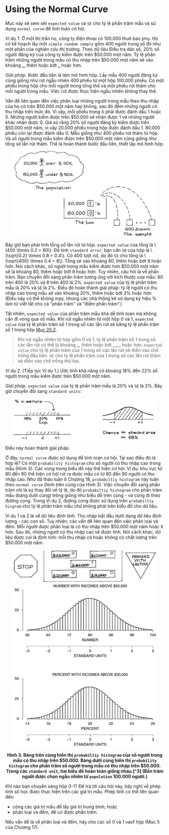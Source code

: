 # Using the Normal Curve

Mục này sẽ xem xét `expected value` và `SE` cho tỷ lệ phần trăm mẫu và sử dụng `normal curve` để tính toán cơ hội.

_Ví dụ 1._ Ở một thị trấn nọ, công ty điện thoại có 100.000 thuê bao phụ. Họ có kế hoạch lấy một `simple random sample` gồm 400 người trong số đó như một phần của nghiên cứu thị trường. Theo dữ liệu Điều tra dân số, 20% số người đăng ký của công ty kiếm được trên $50.000 một năm. Tỷ lệ phần trăm những người trong mẫu có thu nhập trên $50.000 một năm sẽ vào khoảng **\_**, thêm hoặc bớt **\_** hoặc hơn.

_Giải pháp._ Bước đầu tiên là làm mô hình hộp. Lấy mẫu 400 người đăng ký cũng giống như rút ngẫu nhiên 400 phiếu từ một hộp 100.000 phiếu. Có một phiếu trong hộp cho mỗi người trong tổng thể và một phiếu rút thăm cho mỗi người trong mẫu. Việc rút được thực hiện ngẫu nhiên không thay thế.

Vấn đề liên quan đến việc phân loại những người trong mẫu theo thu nhập của họ có trên $50.000 một năm hay không, sau đó đếm những người có thu nhập trên mức đó. Vì vậy, mỗi phiếu trong ô phải được đánh dấu 1 hoặc 0. Những người kiếm được trên $50.000 sẽ nhận được 1 và những người khác nhận được 0. Giả sử rằng 20% số người đăng ký kiếm được trên $50.000 một năm, vì vậy 20.000 phiếu trong hộp được đánh dấu 1. 80.000 phiếu còn lại được đánh dấu 0. Mẫu giống như 400 phiếu rút thăm từ hộp. Và số người trong mẫu kiếm được trên $50.000 một năm cũng giống như tổng số lần rút thăm. Thế là hoàn thành bước đầu tiên, thiết lập mô hình hộp.

<center><img src="img2.png" width="90%" height="auto"></center>

Bây giờ bạn phải tính tổng số lần rút từ hộp. `expected value` của tổng là \\(400 \times 0.2 = 80\\). Để tính `standard error`, bạn cần `SD` của hộp là \\(\sqrt{0.2} \times 0.8 = 0.4\\). Có 400 lượt rút, do đó `SE` cho tổng là \\(\sqrt{400} \times 0.4 = 8\\). Tổng sẽ vào khoảng 80, thêm hoặc bớt 8 hoặc hơn. Nói cách khác, số người trong mẫu kiếm được hơn $50.000 một năm sẽ là khoảng 80, thêm hoặc bớt 8 hoặc hơn.
Tuy nhiên, câu hỏi là về phần trăm. Bạn chuyển đổi sang phần trăm tương ứng với kích thước của mẫu: 80 trên 400 là 20% và 8 trên 400 là 2%. `expected value` của tỷ lệ phần trăm mẫu là 20% và `SE` là 2%. Điều đó hoàn thành giải pháp: tỷ lệ người có thu nhập cao trong mẫu sẽ vào khoảng 20%, thêm hoặc bớt 2% hoặc hơn. (Điều này có thể không may, nhưng các nhà thống kê sử dụng ký hiệu % làm từ viết tắt cho cả "phần trăm" và "điểm phần trăm".)

Tất nhiên, `expected value` của phần trăm mẫu khá dễ tính toán mà không cần đi vòng qua số mẫu. Khi rút ngẫu nhiên từ một hộp 0 và 1, `expected value` của tỷ lệ phần trăm số 1 trong số các lần rút sẽ bằng tỷ lệ phần trăm số 1 trong hộp [Mục 20.2](../ch20/ch20-02.md).


> Khi rút ngẫu nhiên từ hộp gồm 0 và 1, tỷ lệ phần trăm số 1 trong số các lần rút có thể là khoảng **\_**, thêm hoặc bớt \_\_\_\_ hoặc hơn. `expected value` cho tỷ lệ phần trăm của 1 trong số các lần rút sẽ điền vào chỗ trống đầu tiên. `SE` cho tỷ lệ phần trăm của 1 trong số các lần rút thăm sẽ điền vào chỗ trống thứ hai.

_Ví dụ 2._ (Tiếp tục Ví dụ 1.) Ước tính khả năng có khoảng 18% đến 22% số người trong mẫu kiếm được trên $50.000 một năm.

_Giải pháp._ `expected value` của tỷ lệ phần trăm mẫu là 20% và `SE` là 2%. Bây giờ chuyển đổi sang `standard units`:

<center><img src="ex2.png" width="90%" height="auto"></center>

Điều này hoàn thành giải pháp.

Ở đây, `normal curve` được sử dụng để tính toán cơ hội. Tại sao điều đó là hợp lệ? Có một `probability histogram` cho số người có thu nhập cao trong mẫu (Hình 3). Các vùng trong biểu đồ này thể hiện cơ hội. Ví dụ: khu vực từ 80 đến 90 thể hiện cơ hội rút ra được mẫu có từ 80 đến 90 người có thu nhập cao. Như đã thảo luận ở Chương 18, `probabiltiy histogram` này tuân theo `normal curve` (hình trên cùng của Hình 3). Việc chuyển đổi sang phần trăm chỉ là sự thay đổi về tỷ lệ, do đó `probabiltiy histogram` cho phần trăm mẫu (bảng dưới cùng) trông giống như biểu đồ trên cùng - và cũng đi theo đường cong. Trong Ví dụ 2, đường cong được sử dụng trên `probabiltiy hisgram` cho tỷ lệ phần trăm mẫu chứ không phải trên biểu đồ cho dữ liệu.

Ví dụ 1 và 2 là về dữ liệu định tính. Thu nhập bắt đầu dưới dạng dữ liệu định lượng - các con số. Tuy nhiên, các vấn đề liên quan đến việc phân loại và đếm. Mỗi người được phân loại là có thu nhập trên $50.000 một năm hoặc ít hơn. Sau đó, những người có thu nhập cao sẽ được tính. Nói cách khác, dữ liệu được coi là định tính: mỗi thu nhập có hoặc không có chất lượng trên $50.000 một năm.

<center><img src="img3.png" width="90%" height="auto"></center>

<center><img src="fig3.png" width="90%" height="auto"></center>

**<center>Hình 3. Bảng trên cùng hiển thị `probabiltiy histogram` của số người trong mẫu có thu nhập trên $50.000. Bảng dưới cùng hiển thị `probability histogram` cho phần trăm số người trong mẫu có thu nhập trên $50.000. Trong các `standard unit`, hai biểu đồ hoàn toàn giống nhau.[^3] (Bốn trăm người được chọn ngẫu nhiên từ `population` 100.000 người.)</center>**

Khi nào bạn chuyển sang hộp 0-1? Để trả lời câu hỏi này, hãy nghĩ về phép tính số học được thực hiện trên các giá trị mẫu. Phép tính có thể liên quan đến:

- cộng các giá trị mẫu để lấy giá trị trung bình;
  hoặc
- phân loại và đếm, để có được phần trăm.

Nếu vấn đề là về phân loại và đếm, hãy cho các số 0 và 1 vaof hộp (Mục 5 của Chương 17).
